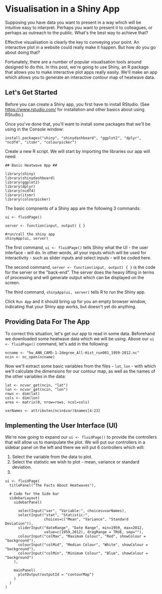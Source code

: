 Visualisation in a Shiny App
============================

Supposing you have data you want to present in a way which will be intuitive easy to interpret. Perhaps you want to present it to colleagues, or perhaps as outreach to the public. What's the best way to achieve that?

Effective visualisation is clearly the key to conveying your point. An interactive plot in a website could really make it happen. But how do you go about doing that?

Fortunately, there are a number of popular visualisation tools around designed to do this. In this post, we're going to use Shiny, an R package that allows you to make interactive plot apps really easily. We'll make an app which allows you to generate an interactive contour map of heatwave data.

Let's Get Started
-----------------

Before you can create a Shiny app, you first have to install RStudio. (See https://www.rstudio.com/ for installation and other basics about using RStudio.)

Once you've done that, you'll want to install some packages that we'll be using in the Console window:
```
install.packages("shiny", "shinydashboard", "ggplot2", "dplyr", "ncdf4", "itsmr", "colourpicker")
```
Create a new R script. We will start by importing the libraries our app will need:
```
## Basic Heatwave App ##

library(shiny)
library(shinydashboard)
library(ggplot2)
library(dplyr)
library(ncdf4)
library(itsmr)
library(colourpicker)
```

The basic compnents of a Shiny app are the following 3 commands:
```
ui <- fluidPage()

server <- function(input, output) { }

#run/call the shiny app
shinyApp(ui, server)
```

The first command, `ui <- fluidPage()` tells Shiny what the UI - the user interface - will do. In other words, all your inputs which will be used for interactivity - such as slider inputs and select inputs - will be coded here.

The second command, `server <- function(input, output) { }` is the code for the server or the "back-end". The server does the heavy lifting in terms of processing and will generate output which can be displayed on the screen.

The third command, `shinyApp(ui, server)` tells R to run the Shiny app.

Click `Run App` and it should bring up for you an empty browser window, indicating that your Shiny app works, but doesn't yet do anything.

Providing Data For The App
--------------------------

To correct this situation, let's get our app to read in some data. Beforehand we downloaded some heatwave data which we will be using. Above our `ui <- fluidPage()` command, let's add in the following:
```
ncname <- "hw_ANN_CAM5-1-2degree_All-Hist_run001_1959-2012.nc"
ncin <- nc_open(ncname)
```
Now we'll extract some basic variables from the files - `lat`, `lon` - with which we'll calculate the dimensions for our contour map, as well as the names of the other variables in the data:
```
lat <- ncvar_get(ncin, "lat")
lon <- ncvar_get(ncin, "lon")
rows <- dim(lat)
cols <- dim(lon)
area <- matrix(0, nrow=rows, ncol=cols)

varNames <- attributes(ncin$var)$names[4:23]
```
Implementing the User Interface (UI)
------------------------------------

We're now going to expand our `ui <- fluidPage()` to provide the controllers that will allow us to manipulate the plot. We will put our controllers in a sidebar panel on the left and there we will put 6 controllers which will:
1. Select the variable from the data to plot.
2. Select the statistic we wish to plot - mean, variance or standard deviation.
3. 
```
ui <- fluidPage(
  titlePanel("The Facts About Heatwaves"),
  
  # Code for the Side bar
  sidebarLayout(
    sidebarPanel(
      
      selectInput("var", "Variable:", choices=varNames),
      selectInput("stat", "Statistic:",
                  choices=c("Mean", "Variance", "Standard Deviation")),
      sliderInput("dateRange", "Date Range", min=1959, max=2012,
                  value=c(1959,2012), dragRange = TRUE, sep=""),
      colourInput("colMax", "Maximum Colour", "Red", showColour = "background"),
      colourInput("colMid", "Median Colour", "White", showColour = "background"),
      colourInput("colMin", "Minimum Colour", "Blue", showColour = "background")
    ),
    
    mainPanel(
      plotOutput(outputId = "contourMap")
    )
  )
)
```
